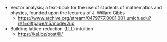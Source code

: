 * Vector analysis; a text-book for the use of students of mathematics and physics, founded upon the lectures of J. Willard Gibbs
  * https://www.archive.org/stream/0479777.0001.001.umich.edu?ref=ol#page/n5/mode/2up
* Building lattice reduction (LLL) intuition
  * https://kel.bz/post/lll/
